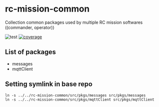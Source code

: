 # rc-mission-common
Collection common packages used by multiple RC mission softwares ((commander, operator))

![test](https://github.com/Electronya/rc-mission-common/actions/workflows/test.yml/badge.svg)
[![coverage](https://codecov.io/gh/Electronya/rc-mission-common/branch/main/graph/badge.svg?token=WEAWM1E3HZ)](https://codecov.io/gh/Electronya/rc-mission-common)

## List of packages
 - messages
 - mqttClient

## Setting symlink in base repo
```
ln -s ../../rc-mission-common/src/pkgs/messages src/pkgs/messages
ln -s ../../rc-mission-common/src/pkgs/mqttClient src/pkgs/mqttClient
```
